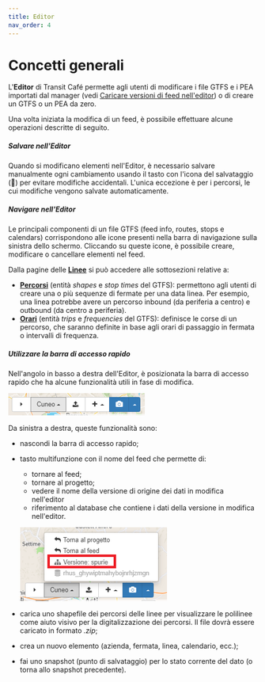 ```yaml
---
title: Editor
nav_order: 4
---
```


# Concetti generali


L'**Editor** di Transit Café permette agli utenti di modificare i file GTFS e i PEA importati dal manager (vedi [Caricare versioni di feed nell'editor](../../user/managing-projects-feeds/#loading-feed-versions-into-editor)) o di creare un GTFS o un PEA da zero.

Una volta iniziata la modifica di un feed, è possibile effettuare alcune operazioni descritte di seguito.

##### Salvare nell'Editor

Quando si modificano elementi nell'Editor, è necessario salvare manualmente ogni cambiamento usando il tasto con l'icona del salvataggio (💾) per evitare modifiche accidentali. L'unica eccezione è per i percorsi, le cui modifiche vengono salvate automaticamente.

##### Navigare nell'Editor

Le principali componenti di un file GTFS (feed info, routes, stops e calendars) corrispondono alle icone presenti nella barra di navigazione sulla sinistra dello schermo. Cliccando su queste icone, è possibile creare, modificare o cancellare elementi nel feed.

Dalla pagine delle **[Linee](routes)** si può accedere alle sottosezioni relative a:

- **[Percorsi](patterns)** (entità *shapes* e *stop times* del GTFS): permettono agli utenti di creare una o più sequenze di fermate per una data linea. Per esempio, una linea potrebbe avere un percorso inbound (da periferia a centro) e outbound (da centro a periferia).
- **[Orari](schedules)** (entità *trips* e *frequencies* del GTFS): definisce le corse di un percorso, che saranno definite in base agli orari di passaggio in fermata o intervalli di frequenza.

##### Utilizzare la barra di accesso rapido

Nell'angolo in basso a destra dell'Editor, è posizionata la barra di accesso rapido che ha alcune funzionalità utili in fase di modifica.

![quick access toolbar](../../img/quick-access-toolbar.png)

Da sinistra a destra, queste funzionalità sono:

- nascondi la barra di accesso rapido;
- tasto multifunzione con il nome del feed che permette di:
  - tornare al feed;
  - tornare al progetto;
  - vedere il nome della versione di origine dei dati in modifica nell'editor
  - riferimento al database che contiene i dati della versione in modifica nell'editor.

  ![quick access toolbar](../../img/quick-access-toolbar-feed-source.png)

- carica uno shapefile dei percorsi delle linee per visualizzare le polilinee come aiuto visivo per la digitalizzazione dei percorsi. Il file dovrà essere caricato in formato *.zip*;
- crea un nuovo elemento (azienda, fermata, linea, calendario, ecc.);
- fai uno snapshot (punto di salvataggio) per lo stato corrente del dato (o torna allo snapshot precedente).
